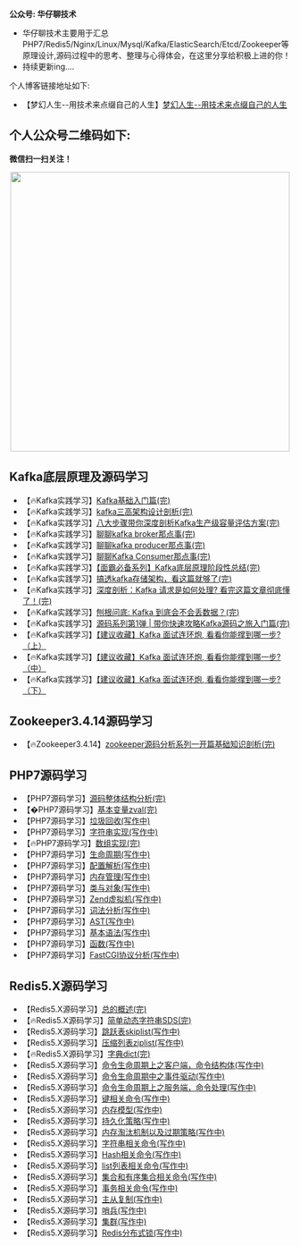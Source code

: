 **公众号: 华仔聊技术**

- 华仔聊技术主要用于汇总PHP7/Redis5/Nginx/Linux/Mysql/Kafka/ElasticSearch/Etcd/Zookeeper等原理设计,源码过程中的思考、整理与心得体会，在这里分享给积极上进的你！  
- 持续更新ing....

个人博客链接地址如下:
 
 - 【梦幻人生--用技术来点缀自己的人生】[梦幻人生--用技术来点缀自己的人生](https://www.jianshu.com/u/d1efae5b9216)
 ## 个人公众号二维码如下:
 **微信扫一扫关注！**   
 <p align="center"><img src="https://github.com/menghuan/lnmp-code-analysis/blob/master/%E6%89%AB%E7%A0%81_%E6%90%9C%E7%B4%A2%E8%81%94%E5%90%88%E4%BC%A0%E6%92%AD%E6%A0%B7%E5%BC%8F-%E6%A0%87%E5%87%86%E8%89%B2%E7%89%88.png" width="500px"></p>

 ## Kafka底层原理及源码学习
 - 【🔥Kafka实践学习】[Kafka基础入门篇(完)](https://mp.weixin.qq.com/s/do9bXH9qJzt4kNyxlEOyJg)
 - 【🔥Kafka实践学习】[kafka三高架构设计剖析(完)](https://mp.weixin.qq.com/s/qJoSAlTIefEOVtV-Bcnb-g)
 - 【🔥Kafka实践学习】[八大步骤带你深度剖析Kafka生产级容量评估方案(完)](https://mp.weixin.qq.com/s/DSlJqWBGx_Vc1CHACgsSfQ)
 - 【🔥Kafka实践学习】[聊聊kafka broker那点事(完)](https://mp.weixin.qq.com/s/ZVxFSMoXHfC28-oQgXYrig)
 - 【🔥Kafka实践学习】[聊聊kafka producer那点事(完)](https://mp.weixin.qq.com/s/Tq5dQBjcXF4bXtTqFFbmGQ)
 - 【🔥Kafka实践学习】[聊聊Kafka Consumer那点事(完)](https://mp.weixin.qq.com/s/jSAgh_cPgEo-jRuEwErFQg)
 - 【🔥Kafka实践学习】[【面霸必备系列】Kafka底层原理阶段性总结(完)](https://mp.weixin.qq.com/s/DhKb_6O4H6LT3TvChMUlYA)
 - 【🔥Kafka实践学习】[搞透kafka存储架构，看这篇就够了(完)](https://mp.weixin.qq.com/s/p45FtD673s-cdkeHqrEc-g)
 - 【🔥Kafka实践学习】[深度剖析：Kafka 请求是如何处理? 看完这篇文章彻底懂了！(完)](https://mp.weixin.qq.com/s/dhxjGmzpqSr8ACeKqpPD4g)
 - 【🔥Kafka实践学习】[刨根问底: Kafka 到底会不会丢数据？(完)](https://mp.weixin.qq.com/s/g7L3kN1FDitZ60EdmU2zxA)
 - 【🔥Kafka实践学习】[源码系列第1弹 | 带你快速攻略Kafka源码之旅入门篇(完)](https://mp.weixin.qq.com/s/DuGJou6CAsFEvDHKKQz2dw)
 - 【🔥Kafka实践学习】[【建议收藏】Kafka 面试连环炮, 看看你能撑到哪一步?（上）](https://mp.weixin.qq.com/s/8OAQzZ5jZYV2Fvtg0pfZoQ)
 - 【🔥Kafka实践学习】[【建议收藏】Kafka 面试连环炮, 看看你能撑到哪一步?（中）](https://mp.weixin.qq.com/s/CG93xB6ubjJRlYJlxhtcSg)
 - 【🔥Kafka实践学习】[【建议收藏】Kafka 面试连环炮, 看看你能撑到哪一步?（下）](https://mp.weixin.qq.com/s/HksQtlhYG2hRHMKD85ktnw)

 ## Zookeeper3.4.14源码学习
 - 【🔥Zookeeper3.4.14】[zookeeper源码分析系列一开篇基础知识剖析(完)](https://mp.weixin.qq.com/s/0Qc-fOh7aSSX8B6TiyIY8w)


## PHP7源码学习
 - 【PHP7源码学习】[源码整体结构分析(完)](https://www.jianshu.com/p/7a4480615aa9)
 - 【�PHP7源码学习】[基本变量zval(完)](https://mp.weixin.qq.com/s/qal5sZhMpNGsuVe1NS_tnQ)
 - 【PHP7源码学习】[垃圾回收(写作中)](写作中)
 - 【PHP7源码学习】[字符串实现(写作中)](写作中)
 - 【🔥PHP7源码学习】[数组实现(完)](https://mp.weixin.qq.com/s/J8eICn4BSvwmAyrbeG1xKA)
 - 【PHP7源码学习】[生命周期(写作中)](写作中)
 - 【PHP7源码学习】[配置解析(写作中)](写作中)
 - 【PHP7源码学习】[内存管理(写作中)](写作中)
 - 【PHP7源码学习】[类与对象(写作中)](写作中)
 - 【PHP7源码学习】[Zend虚拟机(写作中)](写作中)
 - 【PHP7源码学习】[词法分析(写作中)](写作中)
 - 【PHP7源码学习】[AST(写作中)](写作中)
 - 【PHP7源码学习】[基本语法(写作中)](写作中)
 - 【PHP7源码学习】[函数(写作中)](写作中)
 - 【PHP7源码学习】[FastCGI协议分析(写作中)](写作中)
 
 ## Redis5.X源码学习
 - 【Redis5.X源码学习】[总的概述(完)](https://www.jianshu.com/p/ad4fe7848030)
 - 【🔥Redis5.X源码学习】[简单动态字符串SDS(完)](https://mp.weixin.qq.com/s/4qIFFjj2thqOWJJgqoiXuA)
 - 【Redis5.X源码学习】[跳跃表skiplist(写作中)](写作中)
 - 【Redis5.X源码学习】[压缩列表ziplist(写作中)](写作中)
 - 【🔥Redis5.X源码学习】[字典dict(完)](https://mp.weixin.qq.com/s/IUMKc0ywZqGVbbqNRRUQYw)
 - 【Redis5.X源码学习】[命令生命周期上之客户端，命令结构体(写作中)](写作中)
 - 【Redis5.X源码学习】[命令生命周期中之事件驱动(写作中)](写作中)
 - 【Redis5.X源码学习】[命令生命周期上之服务端，命令处理(写作中)](写作中)
 - 【Redis5.X源码学习】[键相关命令(写作中)](写作中)
 - 【Redis5.X源码学习】[内存模型(写作中)](写作中)
 - 【Redis5.X源码学习】[持久化策略(写作中)](写作中)
 - 【Redis5.X源码学习】[内存淘汰机制以及过期策略(写作中)](写作中)
 - 【Redis5.X源码学习】[字符串相关命令(写作中)](写作中)
 - 【Redis5.X源码学习】[Hash相关命令(写作中)](写作中)
 - 【Redis5.X源码学习】[list列表相关命令(写作中)](写作中)
 - 【Redis5.X源码学习】[集合和有序集合相关命令(写作中)](写作中)
 - 【Redis5.X源码学习】[事务相关命令(写作中)](写作中)
 - 【Redis5.X源码学习】[主从复制(写作中)](写作中)
 - 【Redis5.X源码学习】[哨兵(写作中)](写作中)
 - 【Redis5.X源码学习】[集群(写作中)](写作中)
 - 【Redis5.X源码学习】[Redis分布式锁(写作中)](写作中)

 
 
